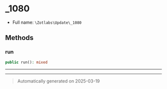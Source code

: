 
# _1080





* Full name: `\Zotlabs\Update\_1080`




## Methods


### run



```php
public run(): mixed
```












***


***
> Automatically generated on 2025-03-19

